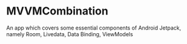 # MVVMCombination
An app which covers some essential components of Android Jetpack, namely Room, Livedata, Data Binding, ViewModels
